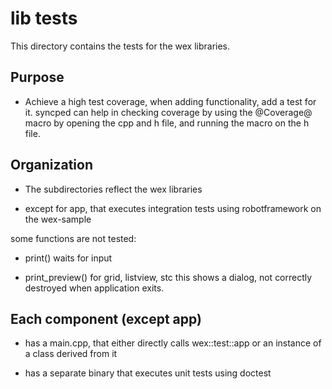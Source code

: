 # lib tests

This directory contains the tests for the wex libraries.

## Purpose
- Achieve a high test coverage, when adding functionality,
  add a test for it. syncped can help in checking
  coverage by using the @Coverage@ macro by opening the cpp and h 
  file, and running the macro on the h file.

## Organization

- The subdirectories reflect the wex libraries

- except for app, that executes integration tests
  using robotframework on the wex-sample

some functions are not tested:

- print()
  waits for input

- print_preview()
  for grid, listview, stc
  this shows a dialog, not correctly destroyed when application exits.

## Each component (except app)

- has a main.cpp, that either directly calls wex::test::app
  or an instance of a class derived from it

- has a separate binary that executes unit tests using doctest
